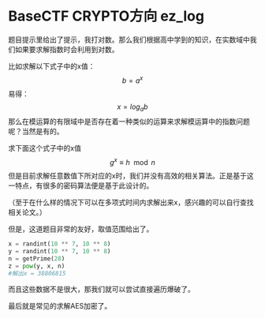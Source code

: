 # BaseCTF CRYPTO方向 ez_log

题目提示里给出了提示，我打对数。那么我们根据高中学到的知识，在实数域中我们如果要求解指数时会利用到对数。

比如求解以下式子中的x值：
$$
b=a^x
$$
易得：
$$
x=log_a{b}
$$
那么在模运算的有限域中是否存在着一种类似的运算来求解模运算中的指数问题呢？当然是有的。

求下面这个式子中的x值
$$
g^x \equiv h \mod n
$$
但是目前求解任意数值下所对应的x时，我们并没有高效的相关算法。正是基于这一特点，有很多的密码算法便是基于此设计的。

（至于在什么样的情况下可以在多项式时间内求解出来x，感兴趣的可以自行查找相关论文。）

但是，这道题目非常的友好，取值范围给出了。

```python
x = randint(10 ** 7, 10 ** 8)
y = randint(10 ** 7, 10 ** 8)
n = getPrime(28)
z = pow(y, x, n)
#解出x = 38806815
```

而且这些数据不是很大，那我们就可以尝试直接遍历爆破了。

最后就是常见的求解AES加密了。